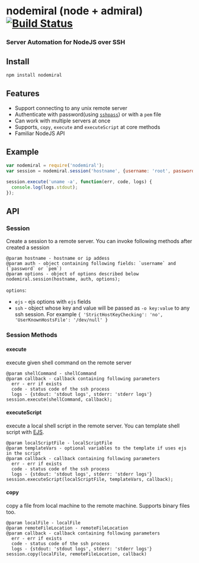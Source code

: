 # nodemiral (node + admiral) [![Build Status](https://travis-ci.org/arunoda/nodemiral.png?branch=master)](https://travis-ci.org/arunoda/nodemiral)
### Server Automation for NodeJS over SSH

## Install
~~~js
npm install nodemiral
~~~

## Features

* Support connecting to any unix remote server
* Authenticate with password(using [`sshpass`](http://sourceforge.net/projects/sshpass/)) or with a `pem` file
* Can work with multiple servers at once
* Supports, `copy`, `execute` and `executeScript` at core methods
* Familiar NodeJS API

## Example
~~~js
var nodemiral = require('nodemiral');
var session = nodemiral.session('hostname', {username: 'root', password: 'password'});

session.execute('uname -a', function(err, code, logs) {
  console.log(logs.stdout);
});
~~~

## API

### Session

Create a session to a remote server. You can invoke following methods after created a session

    @param hostname - hostname or ip addess
    @param auth - object containing following fields: `username` and (`password` or `pem`)
    @param options - object of options described below
    nodemiral.session(hostname, auth, options);

`options`:

* `ejs` - ejs options with `ejs` fields
* `ssh` - object whose key and value will be passed as `-o key:value` to any ssh session. For example `{ 'StrictHostKeyChecking': 'no', 'UserKnownHostsFile': '/dev/null' }`

### Session Methods

#### execute
execute given shell command on the remote server

    @param shellCommand - shellCommand
    @param callback - callback containing following parameters
      err - err if exists
      code - status code of the ssh process
      logs - {stdout: 'stdout logs', stderr: 'stderr logs'}
    session.execute(shellCommand, callback);

#### executeScript
execute a local shell script in the remote server. You can template shell script with [EJS](https://github.com/visionmedia/ejs).

    @param localScriptFile - localScriptFile
    @param templateVars - optional variables to the template if uses ejs in the script
    @param callback - callback containing following parameters
      err - err if exists
      code - status code of the ssh process
      logs - {stdout: 'stdout logs', stderr: 'stderr logs'}
    session.executeScript(localScriptFile, templateVars, callback);

#### copy
copy a file from local machine to the remote machine. Supports binary files too.

    @param localFile - localFile
    @param remoteFileLocation - remoteFileLocation
    @param callback - callback containing following parameters
      err - err if exists
      code - status code of the ssh process
      logs - {stdout: 'stdout logs', stderr: 'stderr logs'}
    session.copy(localFile, remoteFileLocation, callback)
